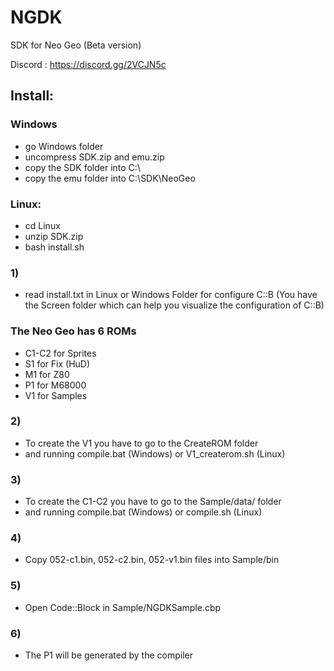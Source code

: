 # NGDK
SDK for Neo Geo (Beta version)

Discord : https://discord.gg/2VCJN5c

## Install:
### Windows
- go Windows folder
- uncompress SDK.zip and emu.zip
- copy the SDK folder into C:\
- copy the emu folder into C:\SDK\NeoGeo

### Linux:
- cd Linux
- unzip SDK.zip
- bash install.sh

### 1)
- read install.txt in Linux or Windows Folder for configure C::B (You have the Screen folder which can help you visualize the configuration of C::B)

### The Neo Geo has 6 ROMs
- C1-C2 for Sprites
- S1 for Fix (HuD)
- M1 for Z80
- P1 for M68000
- V1 for Samples

### 2)
- To create the V1 you have to go to the CreateROM folder
- and running compile.bat (Windows) or V1_createrom.sh (Linux)

### 3)
- To create the C1-C2 you have to go to the Sample/data/ folder
- and running compile.bat (Windows) or compile.sh (Linux)

### 4)
- Copy 052-c1.bin, 052-c2.bin, 052-v1.bin files into Sample/bin

### 5)
- Open Code::Block in Sample/NGDKSample.cbp

### 6)
- The P1 will be generated by the compiler

